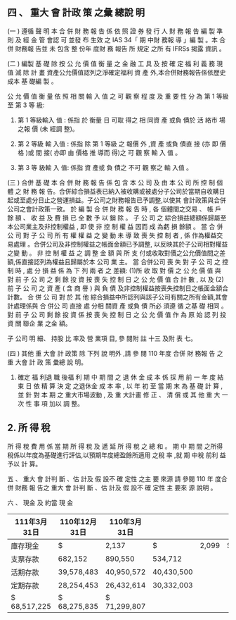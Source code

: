 
## 四 、 重大 會 計政 策 之彙 總說 明

(一 ) 遵循 聲 明 本 合 併 財 務 報 告 係 依 照 證 券 發 行 人 財 務 報 告 編 製 準 則 及 經 金 管 會認 可 並發 布 生效 之 IAS 34「 期 中財 務報 導 」編 製 。本 合併 財務報 告並 未 包含 整 份年 度財 務 報告 所 規定 之所 有 IFRSs 揭露 資訊 。

(二 ) 編製 基 礎 除 按 公 允 價 值 衡 量 之 金 融 工 具 及 按 確 定 福 利 義 務 現 值 減 除 計 畫 資產公允價值認列之淨確定福利 資 產 外,本合併財務報告係依歷史 成本 基 礎編 製 。

 公 允 價 值 衡 量 依 照 相 關 輸 入 值 之 可 觀 察 程 度 及 重 要 性 分 為 第 1 等級 至 第 3 等 級:
1. 第 1 等級輸入 值 : 係指 於 衡量 日 可取 得之 相 同資 產 或負 債於 活 絡市 場 之報 價 (未 經調 整)。

2. 第 2 等級 輸 入值 : 係指 除 第 1 等級 之 報價 外 ,資 產 或負 債直 接
(亦 即 價格 )或 間 接( 亦即 由 價格 推 導而 得)之 可 觀 察 輸 入 值 。

3. 第 3 等 級輸 入 值: 係指 資 產或 負 債之 不可 觀 察之 輸 入值 。

(三 ) 合併 基 礎 本 合 併 財 務 報 告 係 包 含 本 公 司 及 由 本 公 司 所 控 制 個 體 之 財 務 報 告。合併綜合損益表已納入被收購或被處分子公司於當期自收購日 起或至處分日止之營運損益。子公司之財務報告已予調整,以使其 會計政策與合併公司之會計政策一致。 於 編 製 合 併 財 務 報 告 時 , 各 個體間之交易 、 帳 戶 餘 額 、 收 益 及 費 損 已 全 數 予 以 銷 除 。 子 公 司 之 綜合損益總額係歸屬至本公司業主及非控制權益 , 即 使 非 控 制 權 益 因而 成 為虧 損 餘額 。 當 合 併 公 司 對 子 公 司 所 有 權 權 益 之 變 動 未 導 致 喪 失 控 制 者 , 係 作為權益交易處理 。合併公司及非控制權益之帳面金額已予調整, 以反映其於子公司相對權益之變 動 。 非 控 制 權 益 之 調 整 金 額 與 所 支 付或收取對價之公允價值間之差額,係直接認列為權益且歸屬於本 公司 業 主。 當 合併公司 喪 失 對 子 公 司 之 控 制 時 , 處 分 損 益 係 為 下 列 兩 者 之 差額: (1)所 收 取 對 價 之 公 允 價 值 與 對 前 子 公 司 之 剩 餘 投 資 按 喪 失 控 制 日 之 公 允 價 值 合 計 數 , 以 及 (2)前 子 公 司 之 資 產 ( 含 商 譽 ) 與 負 債 及非控制權益按喪失控制日之帳面金額合計數。 合 併 公 司 對 於 其 他 綜合損益中所認列與該子公司有關之所有金額,其會計處理係與 合 併公 司 直接 處 分相 關資 產 或負 債 所必 須遵 循 之基 礎 相同 。 對 前 子 公 司 剩 餘 投 資 係 按 喪 失 控 制 日 之 公 允 價 值 作 為 原 始 認 列 投資 關 聯企 業 之金 額。

 子 公司 明 細、 持股 比 率及 營 業項 目, 參 閱附 註 十三 及附 表 七。

(四 ) 其他 重 大會 計 政策 除 下列 說 明外 ,請 參 閱 110 年度 合併 財 務報 告 之重 大會 計 政 策 彙總 說 明。

1. 確定 福 利退 職 後福 利 期 中 期 間 之 退 休 金 成 本 係 採 用 前 一 年 度 結 束 日 依 精 算 決 定 之退休金 成 本 率 , 以 年 初 至 當 期 末 為 基 礎 計 算 , 並 針 對 本 期 之 重大市場波動 , 及 重 大計畫 修 正 、 清 償 或 其 他 重 大 一 次 性 事 項 加以 調 整。

## 2. 所 得 稅

 所 得 稅 費 用 係 當 期 所 得 稅 及 遞 延 所 得 稅 之 總 和 。 期 中 期 間 之所得稅係以年度為基礎進行評估,以預期年度總盈餘所適用 之稅 率 ,就 期 中稅 前利 益 予以 計 算。

五 、 重大 會 計判 斷 、估 計及 假 設不 確 定性 之主 要 來源 請 參閱 110 年 度合 併 財務 報 告之 重大 會 計判 斷 、估 計及 假 設不 確 定性 主 要來 源 說明 。

六 、 現金 及 約當 現 金

| 111年3月31日   | 110年12月31日   | 110年3月31日   |            |       |    |       |
|----------------|-----------------|----------------|------------|-------|----|-------|
| 庫存現金       | $               | 2,137          | $          | 2,099 | $  | 2,592 |
| 支票存款       | 682,152         | 890,550        | 534,712    |       |    |       |
| 活期存款       | 39,578,483      | 40,950,572     | 40,430,500 |       |    |       |
| 定期存款       | 28,254,453      | 26,432,614     | 30,332,003 |       |    |       |
| $ 68,517,225   | $ 68,275,835    | $ 71,299,807   |            |       |    |       |
